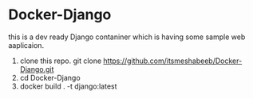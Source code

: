 # Docker-Django

this is a dev ready Django contaniner which is having some sample web aaplicaion.


1. clone this repo.
    git clone https://github.com/itsmeshabeeb/Docker-Django.git
2. cd Docker-Django
3. docker build . -t django:latest



